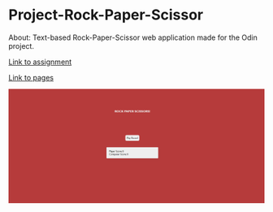 # Project-Rock-Paper-Scissor

About: Text-based Rock-Paper-Scissor web application made for the Odin project.

[Link to assignment](https://www.theodinproject.com/lessons/foundations-rock-paper-scissors)

[Link to pages](https://etnawu.github.io/Project-Rock-Paper-Scissor/)

![calculator picture](https://github.com/Etnawu/Project-Rock-Paper-Scissor/blob/main/rockpaperscissor.png?raw=true)
